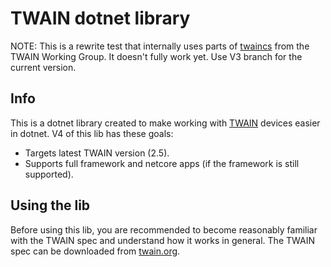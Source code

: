 # TWAIN dotnet library

NOTE: This is a rewrite test that internally uses parts of
[twaincs](https://github.com/twain/twain-cs) from
the TWAIN Working Group. It doesn't fully work yet.
Use V3 branch for the current version.

## Info

This is a dotnet library created to make working with 
[TWAIN](http://twain.org/) devices easier in dotnet. 
V4 of this lib has these goals:

* Targets latest TWAIN version (2.5).
* Supports full framework and netcore apps (if the framework is still supported).

## Using the lib

Before using this lib, you are recommended to become reasonably 
familiar with the TWAIN spec and understand how it works in general. 
The TWAIN spec can be downloaded from [twain.org](http://twain.org/). 

